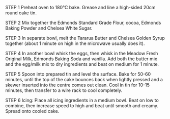 STEP 1
Preheat oven to 180°C bake. Grease and line a high-sided 20cm round cake tin.

STEP 2
Mix together the Edmonds Standard Grade Flour, cocoa, Edmonds Baking Powder and Chelsea White Sugar. 

STEP 3
In separate bowl, melt the Tararua Butter and Chelsea Golden Syrup together (about 1 minute on high in the microwave usually does it). 

STEP 4
In another bowl whisk the eggs, then whisk in the Meadow Fresh Original Milk, Edmonds Baking Soda and vanilla. Add both the butter mix and the egg/milk mix to dry ingredients and beat on medium for 1 minute.

STEP 5
Spoon into prepared tin and level the surface. Bake for 50-60 minutes, until the top of the cake bounces back when lightly pressed and a skewer inserted into the centre comes out clean. Cool in tin for 10-15 minutes, then transfer to a wire rack to cool completely. 

STEP 6
Icing:
Place all icing ingredients in a medium bowl. Beat on low to combine, then increase speed to high and beat until smooth and creamy. Spread onto cooled cake.